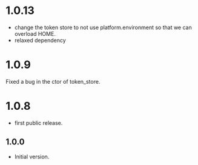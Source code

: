 # 1.0.13
- change the token store to not use platform.environment so that we can overload HOME.
- relaxed dependency

# 1.0.9
Fixed a bug in the ctor of token_store.
# 1.0.8
- first public release.

## 1.0.0

- Initial version.
